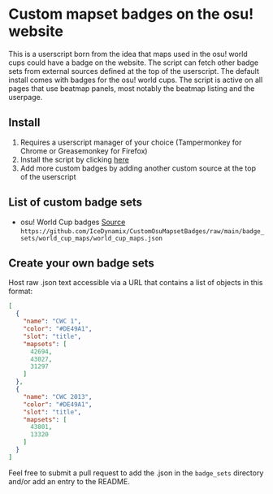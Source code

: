 # Custom mapset badges on the osu! website

This is a userscript born from the idea that maps used in the osu! world cups could have a badge on the website.
The script can fetch other badge sets from external sources defined at the top of the userscript.
The default install comes with badges for the osu! world cups.
The script is active on all pages that use beatmap panels, most notably the beatmap listing and the userpage.

## Install

1. Requires a userscript manager of your choice (Tampermonkey for Chrome or Greasemonkey for Firefox)
2. Install the script by
   clicking [here](https://github.com/IceDynamix/CustomOsuMapsetBadges/raw/main/CustomMapsetBadges.user.js)
3. Add more custom badges by adding another custom source at the top of the userscript

## List of custom badge sets

- osu! World Cup
  badges [Source](https://github.com/IceDynamix/CustomOsuMapsetBadges/blob/main/badge_sets/world_cup_maps) `https://github.com/IceDynamix/CustomOsuMapsetBadges/raw/main/badge_sets/world_cup_maps/world_cup_maps.json`

## Create your own badge sets

Host raw .json text accessible via a URL that contains a list of objects in this format:

```json
[
  {
    "name": "CWC 1",
    "color": "#DE49A1",
    "slot": "title",
    "mapsets": [
      42694,
      43027,
      31297
    ]
  },
  {
    "name": "CWC 2013",
    "color": "#DE49A1",
    "slot": "title",
    "mapsets": [
      43801,
      13320
    ]
  }
]
```

Feel free to submit a pull request to add the .json in the `badge_sets` directory and/or add an entry to the README.